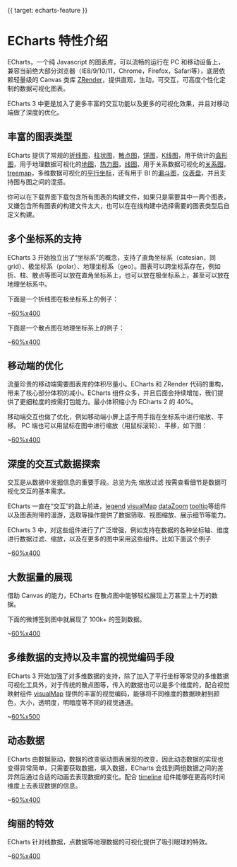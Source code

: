 {{ target: echarts-feature }}
# ECharts 特性介绍

ECharts，一个纯 Javascript 的图表库，可以流畅的运行在 PC 和移动设备上，兼容当前绝大部分浏览器（IE8/9/10/11，Chrome，Firefox，Safari等），底层依赖轻量级的 Canvas 类库 [ZRender](https://github.com/ecomfe/zrender)，提供直观，生动，可交互，可高度个性化定制的数据可视化图表。

ECharts 3 中更是加入了更多丰富的交互功能以及更多的可视化效果，并且对移动端做了深度的优化。

## 丰富的图表类型

ECharts 提供了常规的[折线图](option.html#series-line)，[柱状图](option.html#series-line)，[散点图](option.html#series-scatter)，[饼图](~option.html#series-pie)，[K线图](option.html#series-candlestick)，用于统计的[盒形图](option.html#series-boxplot)，用于地理数据可视化的[地图](option.html#series-map)，[热力图](option.html#series-heatmap)，[线图](option.html#series-lines)，用于关系数据可视化的[关系图](option.html#series-graph)，[treemap](option.html#series-treemap)，多维数据可视化的[平行坐标](option.html#series-parallel)，还有用于 BI 的[漏斗图](option.html#series-funnel)，[仪表盘](option.html#series-gauge)，并且支持图与图之间的混搭。

你可以在下载界面下载包含所有图表的构建文件，如果只是需要其中一两个图表，又嫌包含所有图表的构建文件太大，也可以在在线构建中选择需要的图表类型后自定义构建。

## 多个坐标系的支持

ECharts 3 开始独立出了“坐标系”的概念，支持了直角坐标系（catesian，同 grid）、极坐标系（polar）、地理坐标系（geo）。图表可以跨坐标系存在，例如折、柱、散点等图可以放在直角坐标系上，也可以放在极坐标系上，甚至可以放在地理坐标系中。

下面是一个折线图在极坐标系上的例子：

~[60%x400](${galleryViewPath}line-polar2&reset=1&edit=1)

下面是一个散点图在地理坐标系上的例子：

~[60%x400](${galleryViewPath}scatter-map&reset=1&edit=1)


## 移动端的优化

流量珍贵的移动端需要图表库的体积尽量小。ECharts 和 ZRender 代码的重构，带来了核心部分体积的减小。ECharts 组件众多，并且后面会持续增加，我们提供了更细粒度的按需打包能力。最小体积缩小为 ECharts 2 的 40%。

移动端交互也做了优化，例如移动端小屏上适于用手指在坐标系中进行缩放、平移。 PC 端也可以用鼠标在图中进行缩放（用鼠标滚轮）、平移，如下图：


~[60%x400](${galleryViewPath}area-simple&reset=1&edit=1)

## 深度的交互式数据探索

交互是从数据中发掘信息的重要手段。总览为先 缩放过滤 按需查看细节是数据可视化交互的基本需求。

ECharts 一直在“交互”的路上前进，[legend](option.html#legend) [visualMap](option.html#visualMap) [dataZoom](option.html#dataZoom) [tooltip](option.html#tooltip)等组件以及图表附带的漫游，选取等操作提供了数据筛取、视图缩放、展示细节等能力。

ECharts 3 中，对这些组件进行了广泛增强，例如支持在数据的各种坐标轴、维度进行数据过滤、缩放，以及在更多的图中采用这些组件。比如下面这个例子

~[60%x400](${galleryViewPath}mix-zoom-on-value&reset=1&edit=1)

## 大数据量的展现

借助 Canvas 的能力，ECharts 在散点图中能够轻松展现上万甚至上十万的数据。

下面的微博签到图中就展现了 100k+ 的签到数据。

~[60%x400](${galleryViewPath}scatter-weibo&reset=1&edit=1)

## 多维数据的支持以及丰富的视觉编码手段

ECharts 3 开始加强了对多维数据的支持，除了加入了平行坐标等常见的多维数据可视化工具外，对于传统的散点图等，传入的数据也可以是多个维度的，配合视觉映射组件 [visualMap](option.html#visualMap) 提供的丰富的视觉编码，能够将不同维度的数据映射到颜色，大小，透明度，明暗度等不同的视觉通道。

~[60%x500](${galleryViewPath}scatter-aqi-color&reset=1&edit=1)

## 动态数据

ECharts 由数据驱动，数据的改变驱动图表展现的改变，因此动态数据的实现也变得异常简单，只需要获取数据，填入数据，ECharts 会找到两组数据之间的差异然后通过合适的动画去表现数据的变化。配合 [timeline](option.html#timeline) 组件能够在更高的时间维度上去表现数据的信息。

~[60%x400](${galleryViewPath}scatter-life-expectancy-timeline&reset=1&edit=1)

## 绚丽的特效

ECharts 针对线数据，点数据等地理数据的可视化提供了吸引眼球的特效。

~[60%x400](${galleryViewPath}geo-lines&reset=1&edit=1)